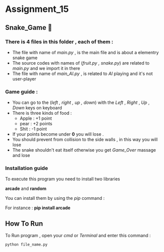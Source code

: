 # Assignment_15

## Snake_Game 🐍

### There is 4 files in this folder , each of them :

- The file with name of *main.py* , is the main file and is about a elementry snake game 
- The source codes with names of (*fruit.py , snake.py*) are related to *main.py* and we import it in there
- The file with name of *main_AI.py* , is related to *AI* playing and it's not user-player 

### Game guide :
- You can go to the (*left , right , up , down*) with the *Left* , *Right* , *Up* , *Down* keys on keyboard
- There is three kinds of food :
    - Apple : +1 point
    - pear : +2 points
    - Shit : -1 point    
- If your points become under **0** you will lose .
- You should prevent from collision to the side walls , in this way you will lose  
- The snake shouldn't eat itself otherwise you get *Game_Over* massage and lose


### Installation guide
To execute this program you need to install two libraries

**arcade** and **random**

You can install them by using the *pip* command :

For instance :
**pip install arcade**



## How To Run

To Run program , open your *cmd* or *Terminal* and enter this command :

```
python file_name.py
```
